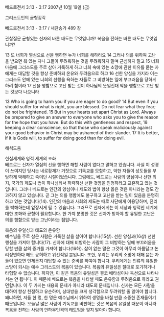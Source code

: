 베드로전서 3:13 - 3:17 
2007년 10월 19일 (금)

그리스도인의 균형감각



베드로전서 3:13 - 3:17 / 새찬송가 489 장


관찰질문
균형있는 신자의 바른 태도는 무엇입니까? 
복음을 전하는 바른 태도는 무엇입니까?

13 또 너희가 열심으로 선을 행하면 누가 너희를 해하리요 14 그러나 의를 위하여 고난을 받으면 복 있는 자니 그들이 두려워하는 것을 두려워하지 말며 근심하지 말고 15 너희 마음에 그리스도를 주로 삼아 거룩하게 하고 너희 속에 있는 소망에 관한 이유를 묻는 자에게는 대답할 것을 항상 준비하되 온유와 두려움으로 하고 16 선한 양심을 가지라 이는 그리스도 안에 있는 너희의 선행을 욕하는 자들로 그 비방하는 일에 부끄러움을 당하게 하려 함이라 17 선을 행함으로 고난 받는 것이 하나님의 뜻일진대 악을 행함으로 고난 받는 것보다 나으니라  

13 Who is going to harm you if you are eager to do good? 14 But even if you should suffer for what is right, you are blessed. Do not fear what they fear; do not be frightened. 15 But in your hearts set apart Christ as Lord. Always be prepared to give an answer to everyone who asks you to give the reason for the hope that you have. But do this with gentleness and respect, 16 keeping a clear conscience, so that those who speak maliciously against your good behavior in Christ may be ashamed of their slander. 17 It is better, if it is Gods will, to suffer for doing good than for doing evil.

해석도움





현실세계와 영적 세계의 조화  
베드로는 신자가 열심히 선을 행하면 해할 사람이 없다고 말하고 있습니다. 사실 이 성경이 쓰여지던 당시는 네로황제가 거짓으로 기독교를 모함하고, 악한 자들이 성도들을 부당하게 박해하고 죽이던 시절이었습니다. 그럼에도, 베드로는 사람의 양심이나 선한 의지, 국가의 제도나 법이 하나님께서 허락하신 선한 것임을 인정하라고 교훈하고 있는 것입니다. 그러나 베드로는 인간의 양심이나 제도와 법이 항상 옳은 것은 아니라는 점도 간과하지 않고 있습니다. 곧 그는 의를 행함에도 불구하고 고난을 받는 일이 있음을 분명히 하고 있는 것입니다(14). 인간의 마음과 사회의 제도는 때로 사단에게 이용당하며, 진리를 박해하는데 앞장서게 될 수 있습니다. 그러므로 신자에게는 이 세상과 영적인 세계에 대한 조화와 균형이 필요합니다. 한 가지 분명한 것은 신자가 받아야 할 유일한 고난은 의를 행함으로 받는 고난이라는 점입니다.    

복음의 유일성과 태도의 온유함  
예수님을 주로 삼은 사람은 거룩한 삶을 살아야 합니다(15상). 선한 양심과(16상) 선한 행실을 가져야 합니다(17). 신자에 대해 비방하는 사람이 그 비방하는 일에 부끄러움을 당할 만큼 삶의 증거를 가져야 합니다(16하). 삶이 없는 말은 그것이 아무리 아름답고 논리정연하다 해도 공허하고 위선적일 뿐입니다. 또한, 우리는 우리의 소망에 대해 묻는 자들이 있으면 언제든지 대답할 수 있는 준비를 하여야 합니다. 우리에게는 인류의 유일한 소망이 되시는 예수 그리스도의 복음이 있습니다. 복음의 유일성은 절대로 포기하거나 타협할 수 없습니다. 하지만, 이 같은 복음의 유일성은 결코 배타성이나 독선으로 나타나서는 안 됩니다. 이 때문에 베드로는 복음을 나타낼 때도 온유함과 두려움으로 하라고 권면합니다. 이 두 가지는 내용의 문제가 아니라 태도의 문제입니다. 신자는 모든 사람을 대하여 항상 친절하고 유순하며, 상대방을 크게 생각함으로 두려워할 줄 알아야 합니다. 왜냐하면, 저들 한 명, 한 명은 예수님께서 위하여 생명을 바칠 만큼 소중한 존재들이기 때문입니다. 오늘날 많은 사람이 기독교를 비판하는 것은 복음의 유일성 때문이 아니라 복음을 전하는 사람의 안하무인격의 태도임을 잊지 말아야 합니다.